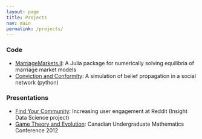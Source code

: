 ```yaml
---
layout: page
title: Projects
nav: main
permalink: /projects/
---
```


### Code

- [MarriageMarkets.jl](https://github.com/tobanw/MarriageMarkets.jl): A Julia package for numerically solving equilibria of marriage market models
- [Conviction and Conformity](https://github.com/tobanw/conviction-conformity-model): A simulation of belief propagation in a social network (python)

### Presentations

- [Find Your Community](https://docs.google.com/presentation/d/1zLKaH-mLbJbBcnsrKGgI3wN3JNRM_lnw6EiUaVFZ5_E/pub?start=false&loop=false&delayms=3000): Increasing user engagement at Reddit (Insight Data Science project)
- [Game Theory and Evolution](/assets/GameTheoryEvolution.pdf): Canadian Undergraduate Mathematics Conference 2012
